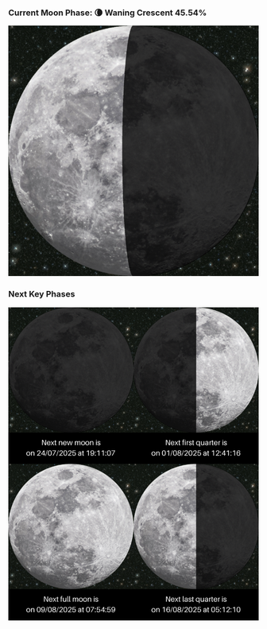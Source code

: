 ### Current Moon Phase: 🌘 Waning Crescent 45.54%
![Moon Phase](moonphase.png)
### Next Key Phases
![Gallery](gallery.png)